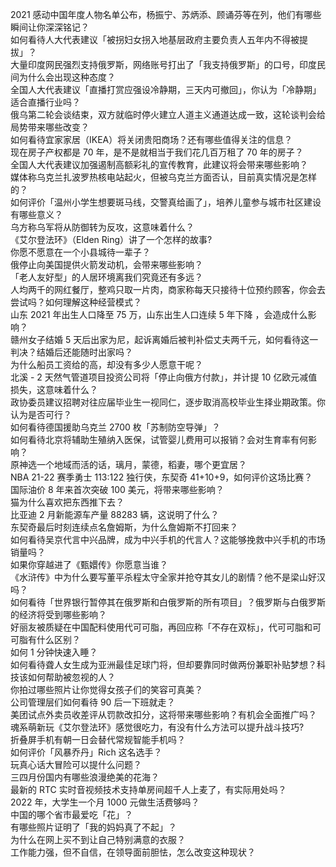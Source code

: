 2021 感动中国年度人物名单公布，杨振宁、苏炳添、顾诵芬等在列，他们有哪些瞬间让你深深铭记？  
如何看待人大代表建议「被拐妇女拐入地基层政府主要负责人五年内不得被提拔」？  
大量印度网民强烈支持俄罗斯，网络账号打出了「我支持俄罗斯」的口号，印度民间为什么会出现这种态度？  
全国人大代表建议「直播打赏应强设冷静期，三天内可撤回」，你认为「冷静期」适合直播行业吗？  
俄乌第二轮会谈结束，双方就临时停火建立人道主义通道达成一致，这轮谈判会给局势带来哪些改变？  
如何看待宜家家居（IKEA）将关闭贵阳商场？还有哪些值得关注的信息？  
现在房子产权都是 70 年，是不是就相当于我们花几百万租了 70 年的房子？  
全国人大代表建议加强遏制高额彩礼的宣传教育，此建议将会带来哪些影响？  
媒体称乌克兰扎波罗热核电站起火，但被乌克兰方面否认，目前真实情况是怎样的？  
如何评价「温州小学生想要斑马线，交警真给画了」，培养儿童参与城市社区建设有哪些意义？  
乌方称乌军将从防御转为反攻，这意味着什么？  
《艾尔登法环》（Elden Ring）讲了一个怎样的故事?  
你愿不愿意在一个小县城待一辈子？  
俄停止向美国提供火箭发动机，会带来哪些影响？  
「老人友好型」的人居环境离我们究竟还有多远？  
人均两千的网红餐厅，整鸡只取一片肉，商家称每天只接待十位预约顾客，你会去尝试吗？如何理解这种经营模式？  
山东 2021 年出生人口降至 75 万，山东出生人口连续 5 年下降 ，会造成什么影响？  
赣州女子结婚 5 天后出家为尼，起诉离婚后被判补偿丈夫两千元，如何看待这一判决？结婚后还能随时出家吗？  
为什么船员工资给的高，却没有多少人愿意干呢？  
北溪 - 2 天然气管道项目投资公司将「停止向俄方付款」，并计提 10 亿欧元减值损失，这意味着什么？  
政协委员建议招聘对往应届毕业生一视同仁，逐步取消高校毕业生择业期政策。你认为是否可行？  
如何看待德国援助乌克兰 2700 枚「苏制防空导弹」？  
如何看待北京将辅助生殖纳入医保，试管婴儿费用可以报销？会对生育率有何影响？  
原神选一个地域而活的话，璃月，蒙德，稻妻，哪个更宜居？  
NBA 21-22 赛季勇士 113:122 独行侠，东契奇 41+10+9，如何评价这场比赛？  
国际油价 8 年来首次突破 100 美元，将带来哪些影响？  
猫为什么喜欢把东西推下去？  
比亚迪 2 月新能源车产量 88283 辆，这说明了什么？  
东契奇最后时刻连续点名詹姆斯，为什么詹姆斯不打回来？  
如何看待吴京代言中兴品牌，成为中兴手机的代言人？这能够挽救中兴手机的市场销量吗？  
如果你穿越进了《甄嬛传》你愿意当谁？  
《水浒传》中为什么要写董平杀程太守全家并抢夺其女儿的剧情？他不是梁山好汉吗？  
如何看待「世界银行暂停其在俄罗斯和白俄罗斯的所有项目」？俄罗斯与白俄罗斯的经济将受到哪些影响？  
好丽友被质疑在中国配料使用代可可脂，再回应称「不存在双标」，代可可脂和可可脂有什么区别？  
如何 1 分钟快速入睡？  
如何看待聋人女生成为亚洲最佳足球门将，但却要靠同时做两份兼职补贴梦想？科技该如何帮助被忽视的人？  
你拍过哪些照片让你觉得女孩子们的笑容可真美？  
公司管理层们如何看待 90 后一下班就走？  
美团试点外卖员收差评从罚款改扣分，这将带来哪些影响？有机会全面推广吗？  
魂系萌新玩《艾尔登法环》感觉很吃力，有没有什么方法可以提升战斗技巧?  
折叠屏手机有朝一日会替代常规智能手机吗？  
如何评价「风暴乔丹」Rich 这名选手？  
玩真心话大冒险可以提什么问题？  
三四月份国内有哪些浪漫绝美的花海？  
最新的 RTC 实时音视频技术支持单房间超千人上麦了，有实际用处吗？  
2022 年，大学生一个月 1000 元做生活费够吗？  
中国的哪个省市最爱吃「花」？  
有哪些照片证明了「我的妈妈真了不起」？  
为什么在网上买不到让自己特别满意的衣服？  
工作能力强，但不自信，在领导面前胆怯，怎么改变这种现状？  
